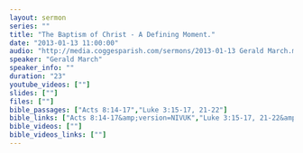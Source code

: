 ```yaml
---
layout: sermon
series: ""
title: "The Baptism of Christ - A Defining Moment."
date: "2013-01-13 11:00:00"
audio: "http://media.coggesparish.com/sermons/2013-01-13 Gerald March.mp3"
speaker: "Gerald March"
speaker_info: ""
duration: "23"
youtube_videos: [""]
slides: [""]
files: [""]
bible_passages: ["Acts 8:14-17","Luke 3:15-17, 21-22"]
bible_links: ["Acts 8:14-17&amp;version=NIVUK","Luke 3:15-17, 21-22&amp;version=NIVUK"]
bible_videos: [""]
bible_videos_links: [""]
---
```

